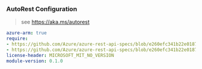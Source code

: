 ### AutoRest Configuration

> see https://aka.ms/autorest

``` yaml
azure-arm: true
require:
- https://github.com/Azure/azure-rest-api-specs/blob/e260efc341b22e018718d1c2e85107db5af52802/specification/recoveryservices/resource-manager/readme.md
- https://github.com/Azure/azure-rest-api-specs/blob/e260efc341b22e018718d1c2e85107db5af52802/specification/recoveryservices/resource-manager/readme.go.md
license-header: MICROSOFT_MIT_NO_VERSION
module-version: 0.1.0

```